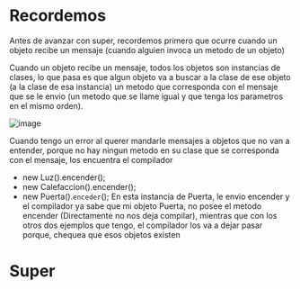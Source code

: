# Recordemos

Antes de avanzar con super, recordemos primero que ocurre cuando un objeto recibe un mensaje (cuando alguien invoca un metodo de un objeto)

Cuando un objeto recibe un mensaje, todos los objetos son instancias de clases, lo que pasa es que algun objeto va a buscar a la clase de ese objeto (a la clase de esa instancia) un metodo que corresponda con el mensaje que se le envio (un metodo que se llame igual y que tenga los parametros en el mismo orden). 

![image](https://user-images.githubusercontent.com/55964635/192359878-c98013e6-ff36-48eb-b934-488414bec1ec.png)

Cuando tengo un error al querer mandarle mensajes a objetos que no van a entender, porque no hay ningun metodo en su clase que se corresponda con el mensaje, los encuentra el compilador

- new Luz().encender();
- new Calefaccion().encender();
- new Puerta().`enceder`(); En esta instancia de Puerta, le envio encender y el compilador ya sabe que mi objeto Puerta, no posee el metodo encender (Directamente no nos deja compilar), mientras que con los otros dos ejemplos que tengo, el compilador los va a dejar pasar porque, chequea que esos objetos
existen


# Super





